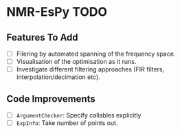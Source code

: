 # NMR-EsPy TODO

## Features To Add

- [ ] Filering by automated spanning of the frequency space.
- [ ] Visualisation of the optimisation as it runs.
- [ ] Investigate different filtering approaches (FIR filters, interpolation/decimation etc).

## Code Improvements

- [ ] `ArgumentChecker`: Specify callables explicitly
- [ ] `ExpInfo`: Take number of points out.
